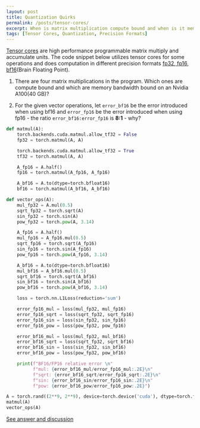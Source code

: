 ```yaml
---
layout: post
title: Quantization Quirks
permalink: /posts/tensor-cores/
excerpt: When is matrix multiplication compute bound and when is it memory bandwidth bound on a GPU?
tags: [Tensor Cores, Quantization, Precision Formats]
---
```


[Tensor cores](https://developer.nvidia.com/blog/accelerating-ai-training-with-tf32-tensor-cores/)
are high performance programmable matrix multiply and accumulate units. The code snippet below
utilizes tensor cores for some operations and does computation in different precision formats [fp32,
fp16, bf16](https://en.wikipedia.org/wiki/Bfloat16_floating-point_format)(Brain Floating Point).

1. There are four matrix multiplications in the program. Which ones are compute bound and which are
  memory bandwidth bound on an Nvidia A100(40 GB)?

2. For the given vector operations, let `error_bf16` be the error introduced when using bf16 and
  `error_fp16` be the error introduced when using fp16 - the ratio `error_bf16:error_fp16` is **8:1** -
  why?

``` python
def matmul(A):
    torch.backends.cuda.matmul.allow_tf32 = False
    fp32 = torch.matmul(A, A)

    torch.backends.cuda.matmul.allow_tf32 = True
    tf32 = torch.matmul(A, A)

    A_fp16 = A.half()
    fp16 = torch.matmul(A_fp16, A_fp16)

    A_bf16 = A.to(dtype=torch.bfloat16)
    bf16 = torch.matmul(A_bf16, A_bf16)

def vector_ops(A):
    mul_fp32 = A.mul(0.5)
    sqrt_fp32 = torch.sqrt(A)
    sin_fp32 = torch.sin(A)
    pow_fp32 = torch.pow(A, 3.14)

    A_fp16 = A.half()
    mul_fp16 = A_fp16.mul(0.5)
    sqrt_fp16 = torch.sqrt(A_fp16)
    sin_fp16 = torch.sin(A_fp16)
    pow_fp16 = torch.pow(A_fp16, 3.14)

    A_bf16 = A.to(dtype=torch.bfloat16)
    mul_bf16 = A_bf16.mul(0.5)
    sqrt_bf16 = torch.sqrt(A_bf16)
    sin_bf16 = torch.sin(A_bf16)
    pow_bf16 = torch.pow(A_bf16, 3.14)

    loss = torch.nn.L1Loss(reduction='sum')

    error_fp16_mul = loss(mul_fp32, mul_fp16)
    error_fp16_sqrt = loss(sqrt_fp32, sqrt_fp16)
    error_fp16_sin = loss(sin_fp32, sin_fp16)
    error_fp16_pow = loss(pow_fp32, pow_fp16)

    error_bf16_mul = loss(mul_fp32, mul_bf16)
    error_bf16_sqrt = loss(sqrt_fp32, sqrt_bf16)
    error_bf16_sin = loss(sin_fp32, sin_bf16)
    error_bf16_pow = loss(pow_fp32, pow_bf16)

    print(f"BF16/FP16 relative error \n"
          f"mul: {error_bf16_mul/error_fp16_mul:.2E}\n"
          f"sqrt: {error_bf16_sqrt/error_fp16_sqrt:.2E}\n"
          f"sin: {error_bf16_sin/error_fp16_sin:.2E}\n"
          f"pow: {error_bf16_pow/error_fp16_pow:.2E}")

A = torch.rand((2**9, 2**9), device=torch.device('cuda'), dtype=torch.float32)
matmul(A)
vector_ops(A)
```

[See answer and discussion](/tensor-cores-answer)
